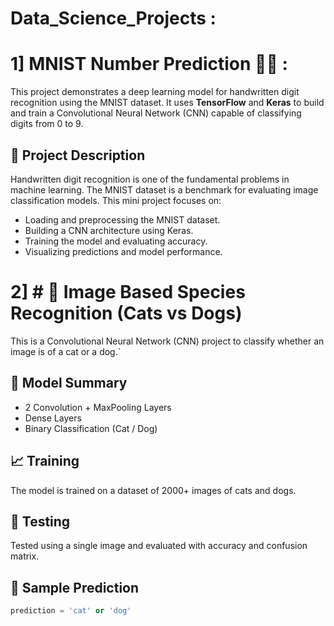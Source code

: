 # Data_Science_Projects : 

# 1] MNIST Number Prediction 🧠🔢 :
This project demonstrates a deep learning model for handwritten digit recognition using the MNIST dataset. It uses **TensorFlow** and **Keras** to build and train a Convolutional Neural Network (CNN) capable of classifying digits from 0 to 9.

## 📌 Project Description
Handwritten digit recognition is one of the fundamental problems in machine learning. The MNIST dataset is a benchmark for evaluating image classification models. This mini project focuses on:
- Loading and preprocessing the MNIST dataset.
- Building a CNN architecture using Keras.
- Training the model and evaluating accuracy.
- Visualizing predictions and model performance.

# 2] # 🐾 Image Based Species Recognition (Cats vs Dogs)
This is a Convolutional Neural Network (CNN) project to classify whether an image is of a cat or a dog.`
## 🧠 Model Summary
- 2 Convolution + MaxPooling Layers
- Dense Layers
- Binary Classification (Cat / Dog)
## 📈 Training
The model is trained on a dataset of 2000+ images of cats and dogs.
## 🧪 Testing
Tested using a single image and evaluated with accuracy and confusion matrix.
## 📸 Sample Prediction
```python
prediction = 'cat' or 'dog'


